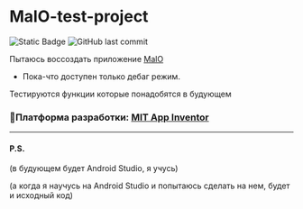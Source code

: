 # MalO-test-project
![Static Badge](https://img.shields.io/badge/MIT%20-%20App%20Inventor%20-%20green?style=plastic&logo=android&logoColor=333&labelColor=orange&color=green&link=https%3A%2F%2Fappinventor.mit.edu)
![GitHub last commit](https://img.shields.io/github/last-commit/Cadragonit/MalO-test-project?style=plastic&logo=gitlfs&logoColor=white&labelColor=blue&color=333)

Пытаюсь воссоздать приложение [MalO](https://scpfoundation.net/scp-1471)

- Пока-что доступен только дебаг режим.

Тестируются функции которые понадобятся в будующем

### 🤖Платформа разработки: [MIT App Inventor](https://appinventor.mit.edu/)


---
#### P.S.

(в будующем будет Android Studio, я учусь)

(а когда я научусь на Android Studio и попытаюсь сделать на нем, будет и исходный код)